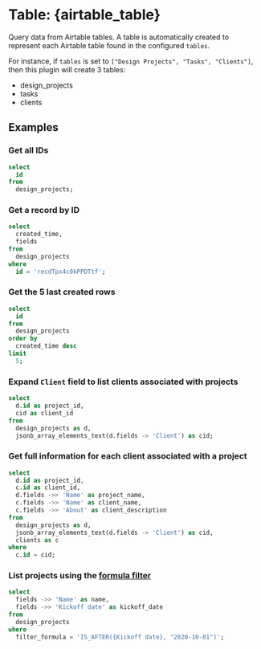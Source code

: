 # Table: {airtable_table}

Query data from Airtable tables. A table is automatically created to represent each Airtable table found in the configured `tables`.

For instance, if `tables` is set to `["Design Projects", "Tasks", "Clients"]`, then this plugin will create 3 tables:

- design_projects
- tasks
- clients

## Examples

### Get all IDs

```sql
select
  id
from
  design_projects;
```

### Get a record by ID

```sql
select
  created_time,
  fields
from
  design_projects
where
  id = 'recdTpx4c0kPPDTtf';
```

### Get the 5 last created rows

```sql
select
  id
from
  design_projects
order by
  created_time desc
limit
  5;
```

### Expand `Client` field to list clients associated with projects

```sql
select
  d.id as project_id,
  cid as client_id
from
  design_projects as d,
  jsonb_array_elements_text(d.fields -> 'Client') as cid;
```

### Get full information for each client associated with a project

```sql
select
  d.id as project_id,
  c.id as client_id,
  d.fields ->> 'Name' as project_name,
  c.fields ->> 'Name' as client_name,
  c.fields ->> 'About' as client_description
from
  design_projects as d,
  jsonb_array_elements_text(d.fields -> 'Client') as cid,
  clients as c
where
  c.id = cid;
```

### List projects using the [formula filter](https://support.airtable.com/hc/en-us/articles/203255215)

```sql
select
  fields ->> 'Name' as name,
  fields ->> 'Kickoff date' as kickoff_date
from
  design_projects
where
  filter_formula = 'IS_AFTER({Kickoff date}, "2020-10-01")';
```
